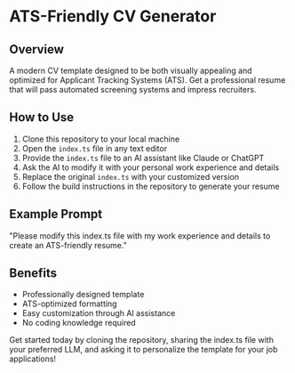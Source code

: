 # ATS-Friendly CV Generator

## Overview
A modern CV template designed to be both visually appealing and optimized for Applicant Tracking Systems (ATS). Get a professional resume that will pass automated screening systems and impress recruiters.

## How to Use
1. Clone this repository to your local machine
2. Open the `index.ts` file in any text editor
3. Provide the `index.ts` file to an AI assistant like Claude or ChatGPT
4. Ask the AI to modify it with your personal work experience and details
5. Replace the original `index.ts` with your customized version
6. Follow the build instructions in the repository to generate your resume

## Example Prompt
"Please modify this index.ts file with my work experience and details to create an ATS-friendly resume."

## Benefits
- Professionally designed template
- ATS-optimized formatting
- Easy customization through AI assistance
- No coding knowledge required

Get started today by cloning the repository, sharing the index.ts file with your preferred LLM, and asking it to personalize the template for your job applications!
